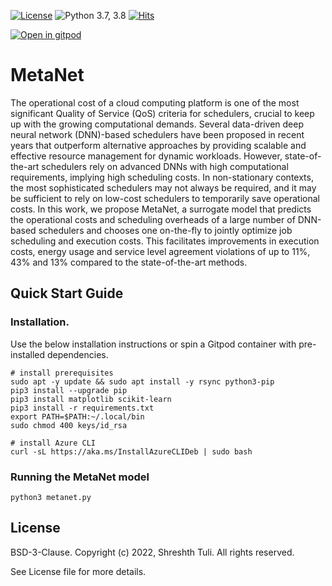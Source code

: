 [![License](https://img.shields.io/badge/License-BSD%203--Clause-red.svg)](https://github.com/imperial-qore/MetaNet/blob/master/LICENSE)
![Python 3.7, 3.8](https://img.shields.io/badge/python-3.7%20%7C%203.8-blue.svg)
[![Hits](https://hits.seeyoufarm.com/api/count/incr/badge.svg?url=https%3A%2F%2Fgithub.com%2Fimperial-qore%2FMetaNet&count_bg=%23FFC401&title_bg=%23555555&icon=&icon_color=%23E7E7E7&title=hits&edge_flat=false)](https://hits.seeyoufarm.com)

<a href="https://gitpod.io/#https://github.com/imperial-qore/MetaNet/">
    <img src="https://gitpod.io/button/open-in-gitpod.svg" alt="Open in gitpod">
  </a>
  
# MetaNet

The operational cost of a cloud computing platform is one of the most significant Quality of Service (QoS) criteria for schedulers, crucial to keep up with the growing computational demands. Several data-driven deep neural network (DNN)-based schedulers have been proposed in recent years that outperform alternative approaches by providing scalable and effective resource management for dynamic workloads. However, state-of-the-art schedulers rely on advanced DNNs with high computational requirements, implying high scheduling costs. In non-stationary contexts, the most sophisticated schedulers may not always be required, and it may be sufficient to rely on low-cost schedulers to temporarily save operational costs. In this work, we propose MetaNet, a surrogate model that predicts the operational costs and scheduling overheads of a large number of DNN-based schedulers and chooses one on-the-fly to jointly optimize job scheduling and execution costs. This facilitates improvements in execution costs, energy usage and service level agreement violations of up to 11\%, 43\% and 13\% compared to the state-of-the-art methods.

## Quick Start Guide

### Installation.

Use the below installation instructions or spin a Gitpod container with pre-installed dependencies.

```console
# install prerequisites
sudo apt -y update && sudo apt install -y rsync python3-pip
pip3 install --upgrade pip
pip3 install matplotlib scikit-learn
pip3 install -r requirements.txt
export PATH=$PATH:~/.local/bin
sudo chmod 400 keys/id_rsa

# install Azure CLI
curl -sL https://aka.ms/InstallAzureCLIDeb | sudo bash
```

### Running the MetaNet model
```console
python3 metanet.py
```

## License

BSD-3-Clause. 
Copyright (c) 2022, Shreshth Tuli.
All rights reserved.

See License file for more details.



